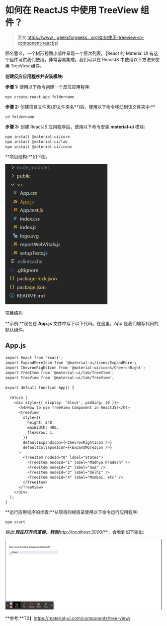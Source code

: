 # 如何在 ReactJS 中使用 TreeView 组件？

> 原文:[https://www . geeksforgeeks . org/如何使用-treeview-in-component-reactjs/](https://www.geeksforgeeks.org/how-to-use-treeview-component-in-reactjs/)

顾名思义，一个树形视图小部件呈现一个层次列表。【React 的 Material UI 有这个组件可供我们使用，非常容易集成。我们可以在 ReactJS 中使用以下方法来使用 TreeView 组件。

**创建反应应用程序并安装模块:**

**步骤 1:** 使用以下命令创建一个反应应用程序:

```
npx create-react-app foldername
```

**步骤 2:** 创建项目文件夹(即文件夹名**)后，使用以下命令移动到该文件夹中:**

```
cd foldername
```

**步骤 3:** 创建 ReactJS 应用程序后，使用以下命令安装 **material-ui** 模块:

```
npm install @material-ui/core
npm install @material-ui/lab
npm install @material-ui/icons
```

**项目结构:**如下图。

![](img/f04ae0d8b722a9fff0bd9bd138b29c23.png)

项目结构

**示例:**现在在 **App.js** 文件中写下以下代码。在这里，App 是我们编写代码的默认组件。

## App.js

```
import React from 'react';
import ExpandMoreIcon from '@material-ui/icons/ExpandMore';
import ChevronRightIcon from '@material-ui/icons/ChevronRight';
import TreeItem from '@material-ui/lab/TreeItem';
import TreeView from '@material-ui/lab/TreeView';

export default function App() {

  return (
    <div style={{ display: 'block', padding: 30 }}>
      <h4>How to use TreeView Component in ReactJS?</h4>
      <TreeView
        style={{
          height: 240,
          maxWidth: 400,
          flexGrow: 1,
        }}
        defaultExpandIcon={<ChevronRightIcon />}
        defaultCollapseIcon={<ExpandMoreIcon />}
      >
        <TreeItem nodeId="0" label="States">
          <TreeItem nodeId="1" label="Madhya Pradesh" />
          <TreeItem nodeId="2" label="Goa" />
          <TreeItem nodeId="3" label="Delhi" />
          <TreeItem nodeId="4" label="Mumbai, etc" />
        </TreeItem>
      </TreeView>
    </div>
  );
}
```

**运行应用程序的步骤:**从项目的根目录使用以下命令运行应用程序:

```
npm start
```

**输出:**现在打开浏览器，转到***http://localhost:3000/***，会看到如下输出:

![](img/a1c185bf27196f1d0d6f6cdbaf4efebe.png)

**参考:**T2】https://material-ui.com/components/tree-view/